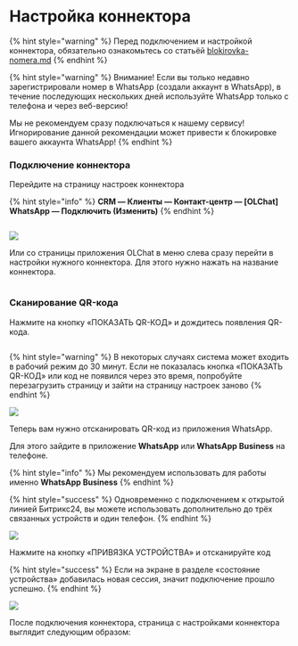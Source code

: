 # Настройка коннектора

{% hint style="warning" %}
Перед подключением и настройкой коннектора, обязательно ознакомьтесь со статьёй [blokirovka-nomera.md](../blokirovka-nomera.md "mention")
{% endhint %}

{% hint style="warning" %}
Внимание! Если вы только недавно зарегистрировали номер в WhatsApp (создали аккаунт в WhatsApp), в течение последующих нескольких дней используйте WhatsApp только с телефона и через веб-версию!

Мы не рекомендуем сразу подключаться к нашему сервису! Игнорирование данной рекомендации может привести к блокировке вашего аккаунта WhatsApp!
{% endhint %}

### Подключение коннектора

Перейдите на страницу настроек коннектора

{% hint style="info" %}
**CRM — Клиенты — Контакт-центр — \[OLChat] WhatsApp — Подключить (Изменить)**
{% endhint %}

<figure><img src="../.gitbook/assets/image (3) (1) (1) (1) (1) (1) (1) (1) (1).png" alt=""><figcaption></figcaption></figure>

![](<../.gitbook/assets/image (373).png>)

Или со страницы приложения OLChat в меню слева сразу перейти в настройки нужного коннектора. Для этого нужно нажать на название коннектора.

<figure><img src="../.gitbook/assets/image (1022).png" alt=""><figcaption></figcaption></figure>

### Сканирование QR-кода

Нажмите на кнопку «ПОКАЗАТЬ QR-КОД» и дождитесь появления QR-кода.&#x20;

<figure><img src="../.gitbook/assets/image (352).png" alt=""><figcaption></figcaption></figure>

{% hint style="warning" %}
В некоторых случаях система может входить в рабочий режим до 30 минут. Если не показалась кнопка «ПОКАЗАТЬ QR-КОД» или код не появился через это время, попробуйте перезагрузить страницу и зайти на страницу настроек заново
{% endhint %}

![](<../.gitbook/assets/image (43).png>)

Теперь вам нужно отсканировать QR-код из приложения WhatsApp.

Для этого зайдите в приложение **WhatsApp** или **WhatsApp Business** на телефоне.

{% hint style="info" %}
Мы рекомендуем использовать для работы именно **WhatsApp Business**
{% endhint %}

{% hint style="success" %}
Одновременно с подключением к открытой линией Битрикс24, вы можете использовать дополнительно до трёх связанных устройств и один телефон.
{% endhint %}

![](<../.gitbook/assets/image (563).png>)

Нажмите на кнопку «ПРИВЯЗКА УСТРОЙСТВА» и отсканируйте код

{% hint style="success" %}
Если на экране в разделе «состояние устройства» добавилась новая сессия, значит подключение прошло успешно.
{% endhint %}

![](<../.gitbook/assets/image (120).png>)

После подключения коннектора, страница с настройками коннектора выглядит следующим образом:

<figure><img src="../.gitbook/assets/image (491).png" alt=""><figcaption></figcaption></figure>
